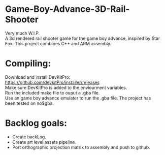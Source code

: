 # Game-Boy-Advance-3D-Rail-Shooter
Very much W.I.P.  
A 3d rendered rail shooter game for the game boy advance, inspired by Star Fox. This project combines C++ and ARM assembly.  

# Compiling:
Download and install DevKitPro: https://github.com/devkitPro/installer/releases  
Make sure DevKitPro is added to the enviourment variables.  
Run the included make file to ouput a .gba file.  
Use an game boy advance emulater to run the .gba file. The project has been tested on no$gba.  

# Backlog goals:
- Create backLog. 
- Create art level assets pipeline. 
- Port orthographic projection matrix to assembly and push to github.
